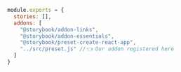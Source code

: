 ```js filename="/my-addon/.storybook/main.js" renderer="common" language="js"
module.exports = {
  stories: [],
  addons: [
    "@storybook/addon-links",
    "@storybook/addon-essentials",
    "@storybook/preset-create-react-app",
    "../src/preset.js" //👈 Our addon registered here
  ]
}
```
